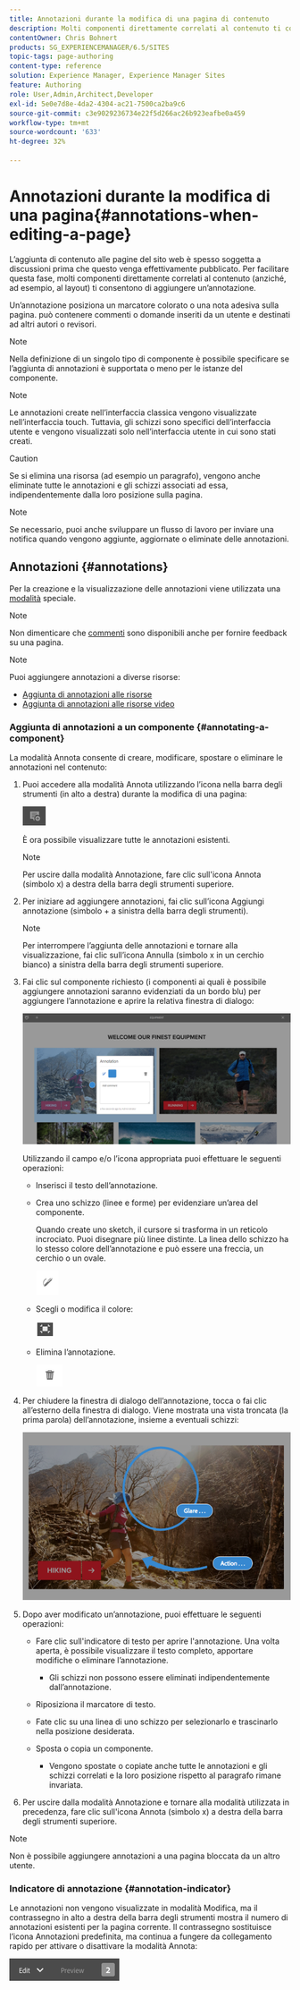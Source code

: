 ```yaml
---
title: Annotazioni durante la modifica di una pagina di contenuto
description: Molti componenti direttamente correlati al contenuto ti consentono di aggiungere un’annotazione.
contentOwner: Chris Bohnert
products: SG_EXPERIENCEMANAGER/6.5/SITES
topic-tags: page-authoring
content-type: reference
solution: Experience Manager, Experience Manager Sites
feature: Authoring
role: User,Admin,Architect,Developer
exl-id: 5e0e7d8e-4da2-4304-ac21-7500ca2ba9c6
source-git-commit: c3e9029236734e22f5d266ac26b923eafbe0a459
workflow-type: tm+mt
source-wordcount: '633'
ht-degree: 32%

---
```


# Annotazioni durante la modifica di una pagina{#annotations-when-editing-a-page}

L’aggiunta di contenuto alle pagine del sito web è spesso soggetta a discussioni prima che questo venga effettivamente pubblicato. Per facilitare questa fase, molti componenti direttamente correlati al contenuto (anziché, ad esempio, al layout) ti consentono di aggiungere un’annotazione.

Un’annotazione posiziona un marcatore colorato o una nota adesiva sulla pagina. può contenere commenti o domande inseriti da un utente e destinati ad altri autori o revisori.

>[!NOTE]
>
>Nella definizione di un singolo tipo di componente è possibile specificare se l’aggiunta di annotazioni è supportata o meno per le istanze del componente.

>[!NOTE]
>
>Le annotazioni create nell’interfaccia classica vengono visualizzate nell’interfaccia touch. Tuttavia, gli schizzi sono specifici dell’interfaccia utente e vengono visualizzati solo nell’interfaccia utente in cui sono stati creati.

>[!CAUTION]
>
>Se si elimina una risorsa (ad esempio un paragrafo), vengono anche eliminate tutte le annotazioni e gli schizzi associati ad essa, indipendentemente dalla loro posizione sulla pagina.

>[!NOTE]
>
>Se necessario, puoi anche sviluppare un flusso di lavoro per inviare una notifica quando vengono aggiunte, aggiornate o eliminate delle annotazioni.

## Annotazioni {#annotations}

Per la creazione e la visualizzazione delle annotazioni viene utilizzata una [modalità](/help/sites-authoring/author-environment-tools.md#page-modes) speciale.

>[!NOTE]
>
>Non dimenticare che [commenti](/help/sites-authoring/basic-handling.md#timeline) sono disponibili anche per fornire feedback su una pagina.

>[!NOTE]
>
>Puoi aggiungere annotazioni a diverse risorse:
>
>* [Aggiunta di annotazioni alle risorse](/help/assets/manage-assets.md#annotating)
>* [Aggiunta di annotazioni alle risorse video](/help/assets/managing-video-assets.md#annotate-video-assets)
>

### Aggiunta di annotazioni a un componente {#annotating-a-component}

La modalità Annota consente di creare, modificare, spostare o eliminare le annotazioni nel contenuto:

1. Puoi accedere alla modalità Annota utilizzando l’icona nella barra degli strumenti (in alto a destra) durante la modifica di una pagina:

   ![Annotazioni](do-not-localize/screen_shot_2018-03-22at110414.png)

   È ora possibile visualizzare tutte le annotazioni esistenti.

   >[!NOTE]
   >
   >Per uscire dalla modalità Annotazione, fare clic sull&#39;icona Annota (simbolo x) a destra della barra degli strumenti superiore.

1. Per iniziare ad aggiungere annotazioni, fai clic sull’icona Aggiungi annotazione (simbolo + a sinistra della barra degli strumenti).

   >[!NOTE]
   >
   >Per interrompere l’aggiunta delle annotazioni e tornare alla visualizzazione, fai clic sull’icona Annulla (simbolo x in un cerchio bianco) a sinistra della barra degli strumenti superiore.

1. Fai clic sul componente richiesto (i componenti ai quali è possibile aggiungere annotazioni saranno evidenziati da un bordo blu) per aggiungere l’annotazione e aprire la relativa finestra di dialogo:

   ![schermata_shot_2018-03-22at110606](assets/screen_shot_2018-03-22at110606.png)

   Utilizzando il campo e/o l’icona appropriata puoi effettuare le seguenti operazioni:

   * Inserisci il testo dell’annotazione.
   * Crea uno schizzo (linee e forme) per evidenziare un’area del componente.

     Quando create uno sketch, il cursore si trasforma in un reticolo incrociato. Puoi disegnare più linee distinte. La linea dello schizzo ha lo stesso colore dell’annotazione e può essere una freccia, un cerchio o un ovale.

     ![Schizzo](do-not-localize/screen_shot_2018-03-22at110640.png)

   * Scegli o modifica il colore:

     ![Scegli/cambia colore](do-not-localize/chlimage_1-19.png)

   * Elimina l’annotazione.

     ![Elimina annotazione](do-not-localize/screen_shot_2018-03-22at110647.png)

1. Per chiudere la finestra di dialogo dell’annotazione, tocca o fai clic all’esterno della finestra di dialogo. Viene mostrata una vista troncata (la prima parola) dell’annotazione, insieme a eventuali schizzi:

   ![schermata_shot_2018-03-22at110850](assets/screen_shot_2018-03-22at110850.png)

1. Dopo aver modificato un’annotazione, puoi effettuare le seguenti operazioni:

   * Fare clic sull&#39;indicatore di testo per aprire l&#39;annotazione. Una volta aperta, è possibile visualizzare il testo completo, apportare modifiche o eliminare l’annotazione.

      * Gli schizzi non possono essere eliminati indipendentemente dall’annotazione.

   * Riposiziona il marcatore di testo.
   * Fate clic su una linea di uno schizzo per selezionarlo e trascinarlo nella posizione desiderata.
   * Sposta o copia un componente.

      * Vengono spostate o copiate anche tutte le annotazioni e gli schizzi correlati e la loro posizione rispetto al paragrafo rimane invariata.

1. Per uscire dalla modalità Annotazione e tornare alla modalità utilizzata in precedenza, fare clic sull&#39;icona Annota (simbolo x) a destra della barra degli strumenti superiore.

>[!NOTE]
>
>Non è possibile aggiungere annotazioni a una pagina bloccata da un altro utente.

### Indicatore di annotazione {#annotation-indicator}

Le annotazioni non vengono visualizzate in modalità Modifica, ma il contrassegno in alto a destra della barra degli strumenti mostra il numero di annotazioni esistenti per la pagina corrente. Il contrassegno sostituisce l’icona Annotazioni predefinita, ma continua a fungere da collegamento rapido per attivare o disattivare la modalità Annota:

![Indicatore annotazioni](assets/chlimage_1-242.png)
